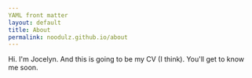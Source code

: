 ```yaml
---
YAML front matter
layout: default
title: About
permalink: noodulz.github.io/about
---
```

Hi. I'm Jocelyn. And this is going to be my CV (I think). You'll get to know me soon.
